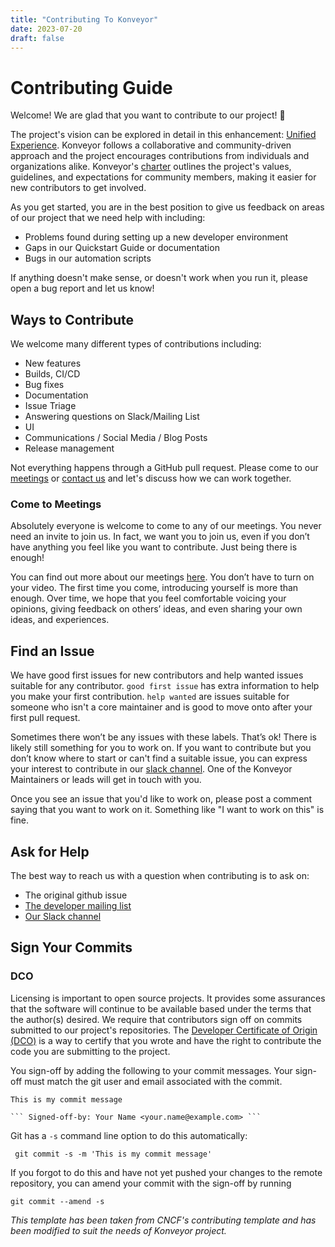 ```yaml
---
title: "Contributing To Konveyor"
date: 2023-07-20
draft: false
---
```


# Contributing Guide

Welcome! We are glad that you want to contribute to our project! 💖

The project's vision can be explored in detail in this enhancement: [Unified Experience](https://github.com/konveyor/enhancements/tree/master/enhancements/unified_experience). Konveyor follows a collaborative and community-driven approach and the project encourages contributions from individuals and organizations alike. Konveyor's [charter](https://github.com/konveyor/community/blob/main/Charter.md) outlines the project's values, guidelines, and expectations for community members, making it easier for new contributors to get involved. 

As you get started, you are in the best position to give us feedback on areas of
our project that we need help with including:

* Problems found during setting up a new developer environment
* Gaps in our Quickstart Guide or documentation
* Bugs in our automation scripts

If anything doesn't make sense, or doesn't work when you run it, please open a
bug report and let us know!

## Ways to Contribute

We welcome many different types of contributions including:

* New features
* Builds, CI/CD
* Bug fixes
* Documentation
* Issue Triage
* Answering questions on Slack/Mailing List
* UI
* Communications / Social Media / Blog Posts
* Release management

Not everything happens through a GitHub pull request. Please come to our
[meetings](https://github.com/konveyor/community#community-meeting) or 
[contact us](https://groups.google.com/u/1/g/konveyor-dev) 
and let's discuss how we can work together. 

### Come to Meetings

Absolutely everyone is welcome to come to any of our meetings. You never need an
invite to join us. In fact, we want you to join us, even if you don’t have
anything you feel like you want to contribute. Just being there is enough!

You can find out more about our meetings [here](https://github.com/konveyor/community#community-meeting). 
You don’t have to turn on your video. The first time you come, introducing yourself is more than enough.
Over time, we hope that you feel comfortable voicing your opinions, giving
feedback on others’ ideas, and even sharing your own ideas, and experiences.

## Find an Issue

We have good first issues for new contributors and help wanted issues suitable
for any contributor. `good first issue` has extra information to
help you make your first contribution. `help wanted` are issues
suitable for someone who isn't a core maintainer and is good to move onto after
your first pull request.

Sometimes there won’t be any issues with these labels. That’s ok! There is
likely still something for you to work on. If you want to contribute but you
don’t know where to start or can't find a suitable issue, 
you can express your interest to contribute in our [slack channel](https://kubernetes.slack.com/archives/CR85S82A2). 
One of the Konveyor Maintainers or leads will get in touch with you.

Once you see an issue that you'd like to work on, please post a comment saying
that you want to work on it. Something like "I want to work on this" is fine.

## Ask for Help

The best way to reach us with a question when contributing is to ask on:

* The original github issue
* [The developer mailing list](https://groups.google.com/u/1/g/konveyor-dev)
* [Our Slack channel](https://kubernetes.slack.com/archives/CR85S82A2)

## Sign Your Commits

### DCO
Licensing is important to open source projects. It provides some assurances that
the software will continue to be available based under the terms that the
author(s) desired. We require that contributors sign off on commits submitted to
our project's repositories. The [Developer Certificate of Origin
(DCO)](https://probot.github.io/apps/dco/) is a way to certify that you wrote and
have the right to contribute the code you are submitting to the project.

You sign-off by adding the following to your commit messages. Your sign-off must
match the git user and email associated with the commit.

    This is my commit message

    ``` Signed-off-by: Your Name <your.name@example.com> ```

Git has a `-s` command line option to do this automatically:

   ``` git commit -s -m 'This is my commit message'```

If you forgot to do this and have not yet pushed your changes to the remote
repository, you can amend your commit with the sign-off by running 

   ``` git commit --amend -s ```


*This template has been taken from CNCF's contributing template and has been 
modified to suit the needs of Konveyor project.*
